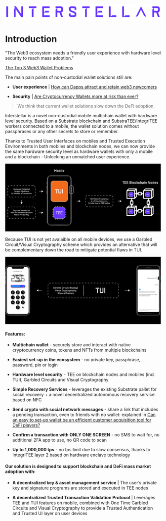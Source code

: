 
<picture>
  <img src="fig/Interstellar_Violet_Logo_Text.png">
</picture>

# Introduction

"The Web3 ecosystem needs a friendly user experience with hardware level security to reach mass adoption."
 
 [The Top 3 Web3 Wallet Problems](https://medium.com/@jlleleu/d53724fee1cd)

The main pain points of non-custodial wallet solutions still are:

- **User experience** | [How can Dapps attract and retain web3 newcomers](https://medium.com/@jlleleu/how-to-attract-and-retains-newcomers-10e5050ee5cb)

- **Security** | [Are Cryptocurrency Wallets more at risk than ever?](https://medium.com/@jlleleu/are-cryptocurrency-wallets-more-at-risk-than-ever-cf1ce9725de7)

> We think that current wallet solutions slow down the DeFi adoption.

Interstellar is a novel non-custodial mobile multichain wallet with hardware level security. Based on a Substrate blockchain and SubstraTEE/IntegriTEE workers connected to a mobile, the wallet solution comes without passphrases or any other secrets to store or remember.

Thanks to Trusted User Interfaces on mobiles and Trusted Execution Environments in both mobiles and blockchain nodes, we can now provide the same hardware security level as hardware wallets with only a mobile and a blockchain - Unlocking an unmatched user experience.

![Hardware Mobile Blockchain Overview](./fig/Hardware_Mobile_Blockchain_Overview.png)

Because TUI is not yet avalaible on all mobile devices, we use a Garbled Circuit/Visual Cryptography scheme which provides an alternative that will be complementary down the road to mitigate potential flaws in TUI.

![IPhone Android TUI Overview](./fig/IPhone-Android-TUI-Overview.png)

<!-- ![Iphone-Android-TUI-White (1)](https://user-images.githubusercontent.com/4605611/145201585-5d106219-e51e-44d3-8c1b-95fe99e71455.png#gh-dark-mode-only)

![Iphone-Android-TUI-Black (1)](https://user-images.githubusercontent.com/4605611/145201886-30bafb07-fc1c-4dc0-acf9-f0e9f163fa66.png#gh-light-mode-only) -->

#### Features:

- **Multichain wallet** - securely store and interact with native cryptocurrency coins, tokens and NFTs from multiple blockchains

- **Easiest set-up in the ecosystem** - no private key, passphrase, password, pin or login

- **Hardware level security** - TEE on blockchain nodes and mobiles (incl. TUI), Garbled Circuits and Visual Cryptography

- **Simple Recovery Services** - leverages the existing Substrate pallet for social recovery + a novel decentralized autonomous recovery service based on NFC

- **Send crypto with social network messages** - share a link that includes a pending transaction, even to friends with no wallet: explained in [Can an easy to set-up wallet be an efficient customer acquisition tool for DeFi players?](https://medium.com/@jlleleu/can-be-an-easy-to-set-up-wallet-an-efficient-customer-acquisition-tool-for-defi-players-8600812fe01e)

- **Confirm a transaction with ONLY ONE SCREEN** - no SMS to wait for, no additional 2FA app to use, no QR code to scan

- **Up to 1,000,000 tps** - no tps limit due to slow consensus, thanks to IntegriTEE layer 2 based on hardware enclave technology

#### Our solution is designed to support blockchain and DeFi mass market adoption with:

- **A decentralized key & asset management service** | The user’s private key and signature programs are stored and executed in TEE nodes

- **A decentralized Trusted Transaction Validation Protocol** | Leverages TEE and TUI features on mobile, combined with One Time Garbled Circuits and Visual Cryptography to provide a Trusted Authentication and Trusted UI layer on user devices
